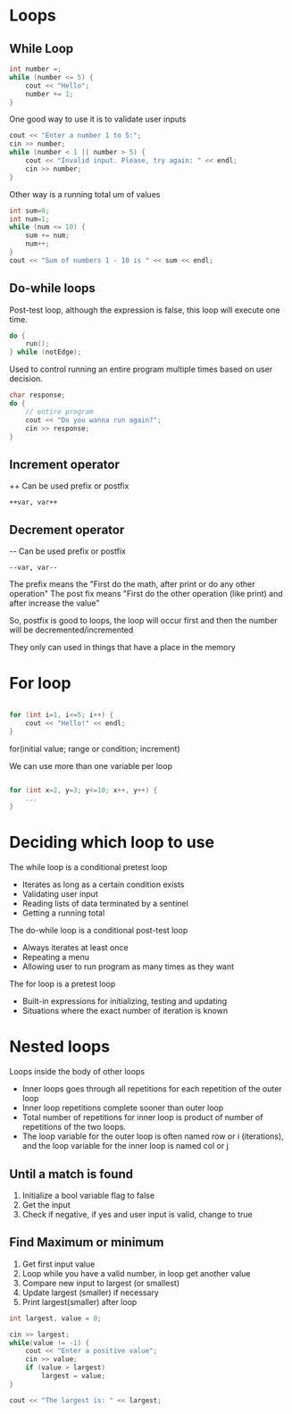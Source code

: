 # Loops

## While Loop

```cpp
int number =;
while (number <= 5) {
    cout << "Hello";
    number += 1;
}
```

One good way to use it is to validate user inputs

```cpp
cout << "Enter a number 1 to 5:";
cin >> number;
while (number < 1 || number > 5) {
    cout << "Invalid input. Please, try again: " << endl;
    cin >> number;
}
```

Other way is a running total um of values

```cpp
int sum=0;
int num=1;
while (num <= 10) {
    sum += num;
    num++;
}
cout << "Sum of numbers 1 - 10 is " << sum << endl;

```

## Do-while loops

Post-test loop, although the expression is false, this loop will execute one time.

```cpp
do {
    run();
} while (notEdge);
```

Used to control running an entire program multiple times based on user decision.

```cpp
char response;
do {
    // entire program
    cout << "Do you wanna run again?";
    cin >> response;
}
```

## Increment operator
++
Can be used prefix or postfix

`++var, var++`

## Decrement operator
--
Can be used prefix or postfix

`--var, var--`

The prefix means the "First do the math, after print or do any other operation"
The post fix means "First do the other operation (like print) and after increase the value"

So, postfix is good to loops, the loop will occur first and then the number will be decremented/incremented

They only can used in things that have a place in the memory

# For loop

```cpp

for (int i=1, i<=5; i++) {
    cout << "Hello!" << endl;
}

```

for(initial value; range or condition; increment)

We can use more than one variable per loop

```cpp

for (int x=2, y=3; y<=10; x++, y++) {
    ...
}

```

# Deciding which loop to use

The while loop is a conditional pretest loop
- Iterates as long as a certain condition exists
- Validating user input
- Reading lists of data terminated by a sentinel
- Getting a running total

The do-while loop is a conditional post-test loop
- Always iterates at least once
- Repeating a menu
- Allowing user to run program as many times as they want

The for loop is a pretest loop
- Built-in expressions for initializing, testing and updating
- Situations where the exact number of iteration is known

# Nested loops
Loops inside the body of other loops
- Inner loops goes through all repetitions for each repetition of the outer loop
- Inner loop repetitions complete sooner than outer loop
- Total number of repetitions for inner loop is product of number of repetitions of the two loops.
- The loop variable for the outer loop is often named row or i (iterations), and the loop variable for the inner loop is named col or j

## Until a match is found
1. Initialize a bool variable flag to false
2. Get the input
3. Check if negative, if yes and user input is valid, change to true

## Find Maximum or minimum
1. Get first input value
2. Loop while you have a valid number, in loop get another value
3. Compare new input to largest (or smallest)
4. Update largest (smaller) if necessary
5. Print largest(smaller) after loop

```cpp
int largest, value = 0;

cin >> largest;
while(value != -1) {
    cout << "Enter a positive value";
    cin >> value;
    if (value > largest)
        largest = value;
}

cout << "The largest is: " << largest;

```